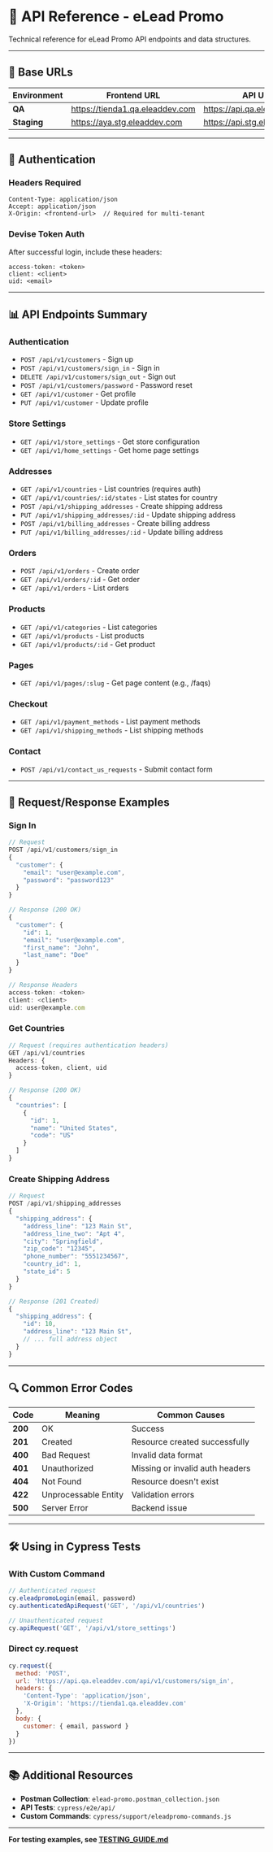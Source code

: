 # 📖 API Reference - eLead Promo

Technical reference for eLead Promo API endpoints and data structures.

---

## 🔗 Base URLs

| Environment | Frontend URL | API URL |
|-------------|-------------|---------|
| **QA** | https://tienda1.qa.eleaddev.com | https://api.qa.eleaddev.com |
| **Staging** | https://aya.stg.eleaddev.com | https://api.stg.eleaddev.com |

---

## 🔐 Authentication

### Headers Required
```
Content-Type: application/json
Accept: application/json
X-Origin: <frontend-url>  // Required for multi-tenant
```

### Devise Token Auth
After successful login, include these headers:
```
access-token: <token>
client: <client>
uid: <email>
```

---

## 📊 API Endpoints Summary

### Authentication
- `POST /api/v1/customers` - Sign up
- `POST /api/v1/customers/sign_in` - Sign in
- `DELETE /api/v1/customers/sign_out` - Sign out
- `POST /api/v1/customers/password` - Password reset
- `GET /api/v1/customer` - Get profile
- `PUT /api/v1/customer` - Update profile

### Store Settings
- `GET /api/v1/store_settings` - Get store configuration
- `GET /api/v1/home_settings` - Get home page settings

### Addresses
- `GET /api/v1/countries` - List countries (requires auth)
- `GET /api/v1/countries/:id/states` - List states for country
- `POST /api/v1/shipping_addresses` - Create shipping address
- `PUT /api/v1/shipping_addresses/:id` - Update shipping address
- `POST /api/v1/billing_addresses` - Create billing address
- `PUT /api/v1/billing_addresses/:id` - Update billing address

### Orders
- `POST /api/v1/orders` - Create order
- `GET /api/v1/orders/:id` - Get order
- `GET /api/v1/orders` - List orders

### Products
- `GET /api/v1/categories` - List categories
- `GET /api/v1/products` - List products
- `GET /api/v1/products/:id` - Get product

### Pages
- `GET /api/v1/pages/:slug` - Get page content (e.g., /faqs)

### Checkout
- `GET /api/v1/payment_methods` - List payment methods
- `GET /api/v1/shipping_methods` - List shipping methods

### Contact
- `POST /api/v1/contact_us_requests` - Submit contact form

---

## 📝 Request/Response Examples

### Sign In
```javascript
// Request
POST /api/v1/customers/sign_in
{
  "customer": {
    "email": "user@example.com",
    "password": "password123"
  }
}

// Response (200 OK)
{
  "customer": {
    "id": 1,
    "email": "user@example.com",
    "first_name": "John",
    "last_name": "Doe"
  }
}

// Response Headers
access-token: <token>
client: <client>
uid: user@example.com
```

### Get Countries
```javascript
// Request (requires authentication headers)
GET /api/v1/countries
Headers: {
  access-token, client, uid
}

// Response (200 OK)
{
  "countries": [
    {
      "id": 1,
      "name": "United States",
      "code": "US"
    }
  ]
}
```

### Create Shipping Address
```javascript
// Request
POST /api/v1/shipping_addresses
{
  "shipping_address": {
    "address_line": "123 Main St",
    "address_line_two": "Apt 4",
    "city": "Springfield",
    "zip_code": "12345",
    "phone_number": "5551234567",
    "country_id": 1,
    "state_id": 5
  }
}

// Response (201 Created)
{
  "shipping_address": {
    "id": 10,
    "address_line": "123 Main St",
    // ... full address object
  }
}
```

---

## 🔍 Common Error Codes

| Code | Meaning | Common Causes |
|------|---------|---------------|
| **200** | OK | Success |
| **201** | Created | Resource created successfully |
| **400** | Bad Request | Invalid data format |
| **401** | Unauthorized | Missing or invalid auth headers |
| **404** | Not Found | Resource doesn't exist |
| **422** | Unprocessable Entity | Validation errors |
| **500** | Server Error | Backend issue |

---

## 🛠️ Using in Cypress Tests

### With Custom Command
```javascript
// Authenticated request
cy.eleadpromoLogin(email, password)
cy.authenticatedApiRequest('GET', '/api/v1/countries')

// Unauthenticated request
cy.apiRequest('GET', '/api/v1/store_settings')
```

### Direct cy.request
```javascript
cy.request({
  method: 'POST',
  url: 'https://api.qa.eleaddev.com/api/v1/customers/sign_in',
  headers: {
    'Content-Type': 'application/json',
    'X-Origin': 'https://tienda1.qa.eleaddev.com'
  },
  body: {
    customer: { email, password }
  }
})
```

---

## 📚 Additional Resources

- **Postman Collection**: `elead-promo.postman_collection.json`
- **API Tests**: `cypress/e2e/api/`
- **Custom Commands**: `cypress/support/eleadpromo-commands.js`

---

**For testing examples, see [TESTING_GUIDE.md](./TESTING_GUIDE.md)**

